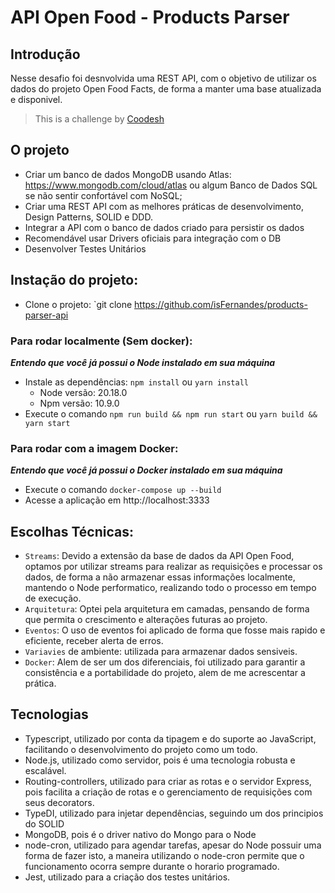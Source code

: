 # API Open Food - Products Parser

## Introdução

Nesse desafio foi desnvolvida uma REST API, com o objetivo de utilizar os dados do projeto Open Food Facts, de forma a manter uma base atualizada e disponivel.

> This is a challenge by [Coodesh](https://coodesh.com/)

## O projeto

- Criar um banco de dados MongoDB usando Atlas: https://www.mongodb.com/cloud/atlas ou algum Banco de Dados SQL se não sentir confortável com NoSQL;
- Criar uma REST API com as melhores práticas de desenvolvimento, Design Patterns, SOLID e DDD.
- Integrar a API com o banco de dados criado para persistir os dados
- Recomendável usar Drivers oficiais para integração com o DB
- Desenvolver Testes Unitários

## Instação do projeto:

- Clone o projeto: `git clone https://github.com/isFernandes/products-parser-api

### Para rodar localmente (Sem docker):

**_Entendo que você já possui o Node instalado em sua máquina_**

- Instale as dependências: `npm install` ou `yarn install`
  - Node versão: 20.18.0
  - Npm versão: 10.9.0
- Execute o comando `npm run build && npm run start` ou `yarn build && yarn start`

### Para rodar com a imagem Docker:

**_Entendo que você já possui o Docker instalado em sua máquina_**

- Execute o comando `docker-compose up --build`
- Acesse a aplicação em http://localhost:3333

## Escolhas Técnicas:

- `Streams`: Devido a extensão da base de dados da API Open Food, optamos por utilizar streams para realizar as requisições e processar os dados, de forma a não armazenar essas informações localmente, mantendo o Node performatico, realizando todo o processo em tempo de execução.
- `Arquitetura`: Optei pela arquitetura em camadas, pensando de forma que permita o crescimento e alterações futuras ao projeto.
- `Eventos`: O uso de eventos foi aplicado de forma que fosse mais rapido e eficiente, receber alerta de erros.
- `Variavies` de ambiente: utilizada para armazenar dados sensiveis.
- `Docker`: Alem de ser um dos diferenciais, foi utilizado para garantir a consistência e a portabilidade do projeto, alem de me acrescentar a prática.

## Tecnologias

- Typescript, utilizado por conta da tipagem e do suporte ao JavaScript, facilitando o desenvolvimento do projeto como um todo.
- Node.js, utilizado como servidor, pois é uma tecnologia robusta e escalável.
- Routing-controllers, utilizado para criar as rotas e o servidor Express, pois facilita a criação de rotas e o gerenciamento de requisições com seus decorators.
- TypeDI, utilizado para injetar dependências, seguindo um dos principios do SOLID
- MongoDB, pois é o driver nativo do Mongo para o Node
- node-cron, utilizado para agendar tarefas, apesar do Node possuir uma forma de fazer isto, a maneira utilizando o node-cron permite que o funcionamento ocorra sempre durante o horario programado.
- Jest, utilizado para a criação dos testes unitários.
